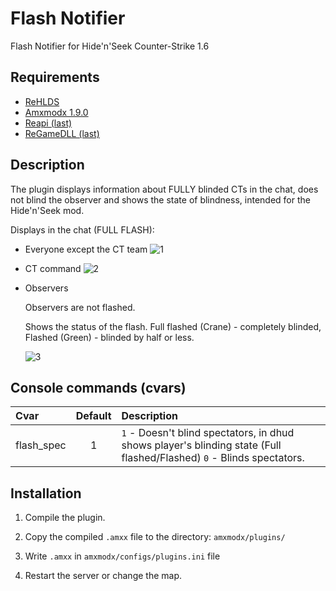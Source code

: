 # Flash Notifier
Flash Notifier for Hide'n'Seek Counter-Strike 1.6 

## Requirements
- [ReHLDS](https://dev-cs.ru/resources/64/)
- [Amxmodx 1.9.0](https://www.amxmodx.org/downloads-new.php)
- [Reapi (last)](https://dev-cs.ru/resources/73/updates)
- [ReGameDLL (last)](https://dev-cs.ru/resources/67/updates)

## Description

The plugin displays information about FULLY blinded CTs in the chat, does not blind the observer and shows the state of blindness, intended for the Hide'n'Seek mod.

Displays in the chat (FULL FLASH):
- Everyone except the CT team  ![1](https://github.com/OpenHNS/FlashInfo/assets/63194135/dc53da49-ca41-477f-91dc-fcd81805fc68)

- CT command  ![2](https://github.com/OpenHNS/FlashInfo/assets/63194135/64e373fc-513a-4443-8c6e-f2cfc21d4160)

- Observers
  
  Observers are not flashed.

  Shows the status of the flash. Full flashed (Crane) - completely blinded, Flashed (Green) - blinded by half or less.

  ![3](https://github.com/OpenHNS/FlashInfo/assets/63194135/74638416-7b24-4dcc-aede-7f4cece3e0ba)

## Console commands (cvars)
| Cvar                 | Default    | Description |
| :------------------- | :--------: | :--------------------------------------------------- |
| flash_spec          | 1         | `1` - Doesn't blind spectators, in dhud shows player's blinding state (Full flashed/Flashed) `0` - Blinds spectators. |

## Installation
 
1. Compile the plugin.

2. Copy the compiled `.amxx` file to the directory: `amxmodx/plugins/`

3. Write `.amxx` in `amxmodx/configs/plugins.ini` file

4. Restart the server or change the map.

